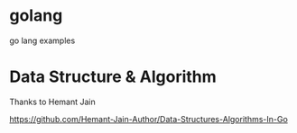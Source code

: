 # golang
go lang examples

# Data Structure & Algorithm

Thanks to Hemant Jain

https://github.com/Hemant-Jain-Author/Data-Structures-Algorithms-In-Go
